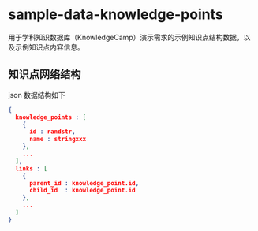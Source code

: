 sample-data-knowledge-points
============================

用于学科知识数据库（KnowledgeCamp）演示需求的示例知识点结构数据，以及示例知识点内容信息。

## 知识点网络结构

json 数据结构如下
```json
{
  knowledge_points : [
    {
      id : randstr,
      name : stringxxx
    },
    ...
  ],
  links : [
    {
      parent_id : knowledge_point.id,
      child_id  : knowledge_point.id
    },
    ...
  ]
}
```
